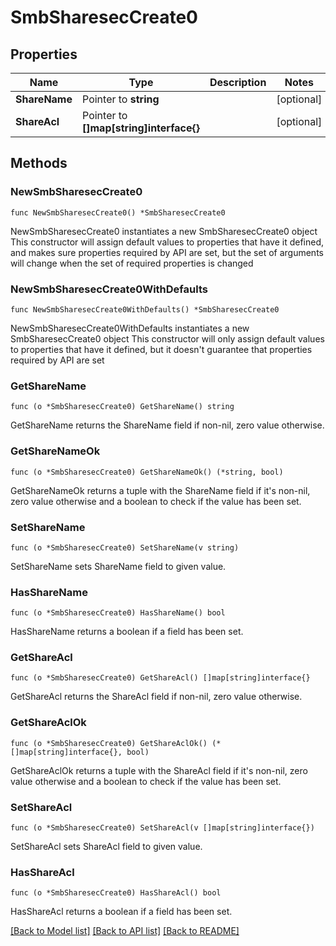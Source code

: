 # SmbSharesecCreate0

## Properties

Name | Type | Description | Notes
------------ | ------------- | ------------- | -------------
**ShareName** | Pointer to **string** |  | [optional] 
**ShareAcl** | Pointer to **[]map[string]interface{}** |  | [optional] 

## Methods

### NewSmbSharesecCreate0

`func NewSmbSharesecCreate0() *SmbSharesecCreate0`

NewSmbSharesecCreate0 instantiates a new SmbSharesecCreate0 object
This constructor will assign default values to properties that have it defined,
and makes sure properties required by API are set, but the set of arguments
will change when the set of required properties is changed

### NewSmbSharesecCreate0WithDefaults

`func NewSmbSharesecCreate0WithDefaults() *SmbSharesecCreate0`

NewSmbSharesecCreate0WithDefaults instantiates a new SmbSharesecCreate0 object
This constructor will only assign default values to properties that have it defined,
but it doesn't guarantee that properties required by API are set

### GetShareName

`func (o *SmbSharesecCreate0) GetShareName() string`

GetShareName returns the ShareName field if non-nil, zero value otherwise.

### GetShareNameOk

`func (o *SmbSharesecCreate0) GetShareNameOk() (*string, bool)`

GetShareNameOk returns a tuple with the ShareName field if it's non-nil, zero value otherwise
and a boolean to check if the value has been set.

### SetShareName

`func (o *SmbSharesecCreate0) SetShareName(v string)`

SetShareName sets ShareName field to given value.

### HasShareName

`func (o *SmbSharesecCreate0) HasShareName() bool`

HasShareName returns a boolean if a field has been set.

### GetShareAcl

`func (o *SmbSharesecCreate0) GetShareAcl() []map[string]interface{}`

GetShareAcl returns the ShareAcl field if non-nil, zero value otherwise.

### GetShareAclOk

`func (o *SmbSharesecCreate0) GetShareAclOk() (*[]map[string]interface{}, bool)`

GetShareAclOk returns a tuple with the ShareAcl field if it's non-nil, zero value otherwise
and a boolean to check if the value has been set.

### SetShareAcl

`func (o *SmbSharesecCreate0) SetShareAcl(v []map[string]interface{})`

SetShareAcl sets ShareAcl field to given value.

### HasShareAcl

`func (o *SmbSharesecCreate0) HasShareAcl() bool`

HasShareAcl returns a boolean if a field has been set.


[[Back to Model list]](../README.md#documentation-for-models) [[Back to API list]](../README.md#documentation-for-api-endpoints) [[Back to README]](../README.md)


